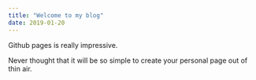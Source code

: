 ```yaml
---
title: "Welcome to my blog"
date: 2019-01-20
---
```

Github pages is really impressive.

Never thought that it will be so simple to create your personal page out of thin air. 
